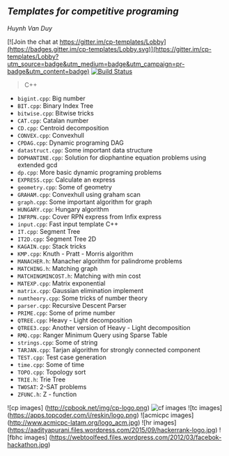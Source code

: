 ## ***Templates for competitive programing***
_Huynh Van Duy_

[![Join the chat at https://gitter.im/cp-templates/Lobby](https://badges.gitter.im/cp-templates/Lobby.svg)](https://gitter.im/cp-templates/Lobby?utm_source=badge&utm_medium=badge&utm_campaign=pr-badge&utm_content=badge)
[![Build Status](https://travis-ci.org/hdi-superuser/cp-templates.svg?branch=master)](https://travis-ci.org/hdi-superuser/cp-templates)
> C++
>
- `bigint.cpp`: Big number
- `BIT.cpp`: Binary Index Tree
- `bitwise.cpp`: Bitwise tricks
- `CAT.cpp`: Catalan number
- `CD.cpp`: Centroid decomposition
- `CONVEX.cpp`: Convexhull
- `CPDAG.cpp`: Dynamic programing DAG
- `datastruct.cpp`: Some important data structure
- `DOPHANTINE.cpp`: Solution for diophantine equation problems using extended gcd
- `dp.cpp`: More basic dynamic programing problems
- `EXPRESS.cpp`: Calculate an express
- `geometry.cpp`: Some of geometry
- `GRAHAM.cpp`: Convexhull using graham scan
- `graph.cpp`: Some important algorithm for graph
- `HUNGARY.cpp`: Hungary algorithm
- `INFRPN.cpp`: Cover RPN express from Infix express
- `input.cpp`: Fast input template C++
- `IT.cpp`: Segment Tree
- `IT2D.cpp`: Segment Tree 2D
- `KAGAIN.cpp`: Stack tricks
- `KMP.cpp`: Knuth - Pratt - Morris algorithm
- `MANACHER.h`: Manacher algorithm for palindrome problems
- `MATCHING.h`: Matching graph
- `MATCHINGMINCOST.h`: Matching with min cost
- `MATEXP.cpp`: Matrix exponential
- `matrix.cpp`: Gaussian elimination implement
- `numtheory.cpp`: Some tricks of number theory
- `parser.cpp`: Recursive Descent Parser
- `PRIME.cpp`: Some of prime number
- `QTREE.cpp`: Heavy - Light decomposition
- `QTREE3.cpp`: Another version of Heavy - Light decomposition
- `RMQ.cpp`: Ranger Minimum Query using Sparse Table
- `strings.cpp`: Some of string
- `TARJAN.cpp`: Tarjan algorithm for strongly connected component
- `TEST.cpp`: Test case generation
- `time.cpp`: Some of time
- `TOPO.cpp`: Topology sort
- `TRIE.h`: Trie Tree
- `TWOSAT`: 2-SAT problems
- `ZFUNC.h`: Z - function

![cp images] (http://cpbook.net/img/cp-logo.png)
![cf images](http://wunderfund.io/static/codeforces_logo.png)
![tc images] (https://apps.topcoder.com/i/reskin/logo.png)
![acmicpc images] (http://www.acmicpc-latam.org/logo_acm.jpg)
![hr images] (https://aadityapurani.files.wordpress.com/2015/09/hackerrank-logo.jpg)
![fbhc images] (https://webtoolfeed.files.wordpress.com/2012/03/facebok-hackathon.jpg)
